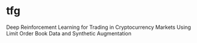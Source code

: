 # tfg
Deep Reinforcement Learning for Trading in Cryptocurrency Markets Using Limit Order Book Data and Synthetic Augmentation
